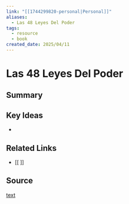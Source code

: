 ```yaml
---
link: "[[1744299820-personal|Personal]]"
aliases:
  - Las 48 Leyes Del Poder
tags:
  - resource
  - book
created_date: 2025/04/11
---
```

# Las 48 Leyes Del Poder

## Summary


## Key Ideas
- 

## Related Links
- [[ ]]

## Source
[text](url) 
